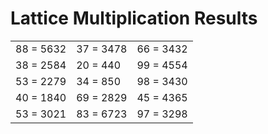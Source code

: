 # Lattice Multiplication Results

|   |   |   |
|---|---|---|
| 88 = 5632 | 37 = 3478 | 66 = 3432 |
| 38 = 2584 | 20 = 440 | 99 = 4554 |
| 53 = 2279 | 34 = 850 | 98 = 3430 |
| 40 = 1840 | 69 = 2829 | 45 = 4365 |
| 53 = 3021 | 83 = 6723 | 97 = 3298 |
